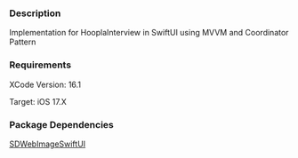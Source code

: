 ### Description

Implementation for HooplaInterview in SwiftUI using MVVM and Coordinator Pattern

### Requirements

XCode Version: 16.1

Target: iOS 17.X

### Package Dependencies

[SDWebImageSwiftUI](https://github.com/SDWebImage/SDWebImageSwiftUI)
